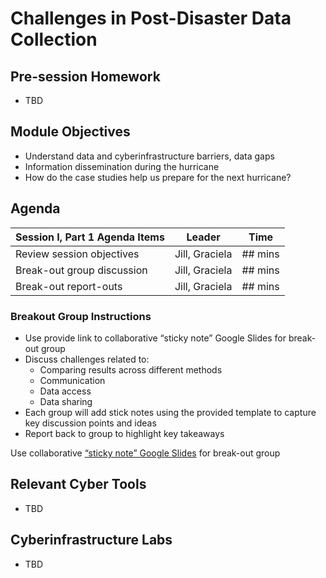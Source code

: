 # Challenges in Post-Disaster Data Collection

## Pre-session Homework
* TBD

## Module Objectives
* Understand data and cyberinfrastructure barriers, data gaps
* Information dissemination during the hurricane
* How do the case studies help us prepare for the next hurricane?

## Agenda

Session I, Part 1 Agenda Items | Leader | Time 
---------------------------------------- | --------------- | ------- 
Review session objectives | Jill, Graciela | ## mins 
Break-out group discussion | Jill, Graciela | ## mins
Break-out report-outs | Jill, Graciela | ## mins

### Breakout Group Instructions
* Use provide link to collaborative “sticky note” Google Slides for break-out group
* Discuss challenges related to:
  * Comparing results across different methods
  * Communication
  * Data access
  * Data sharing
* Each group will add stick notes using the provided template to capture key discussion points and ideas
* Report back to group to highlight key takeaways

Use collaborative [“sticky note” Google Slides](https://docs.google.com/presentation/d/1yqnIilLhTc7FHgOONXvRMpHyZLhK83agvFa8VFtzlug/edit?usp=sharing) for break-out group

## Relevant Cyber Tools
* TBD

## Cyberinfrastructure Labs
* TBD
